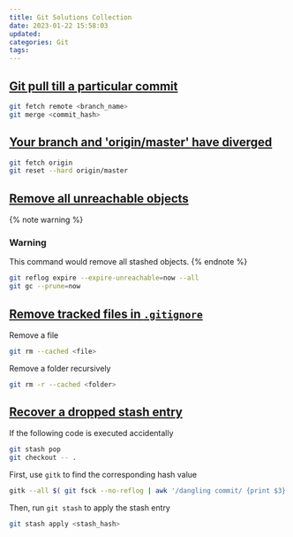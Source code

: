 ```yaml
---
title: Git Solutions Collection
date: 2023-01-22 15:58:03
updated:
categories: Git
tags:
---
```


## [Git pull till a particular commit](https://stackoverflow.com/questions/31462683/git-pull-till-a-particular-commit)
``` bash
git fetch remote <branch_name>
git merge <commit_hash>
```

## [Your branch and 'origin/master' have diverged](https://stackoverflow.com/questions/19864934/git-your-branch-and-origin-master-have-diverged-how-to-throw-away-local-com)
``` bash
git fetch origin
git reset --hard origin/master
```

## [Remove all unreachable objects](https://stackoverflow.com/questions/3765234/listing-and-deleting-git-commits-that-are-under-no-branch-dangling/4528593#4528593)
{% note warning %}
### Warning
This command would remove all stashed objects.
{% endnote %}
``` bash
git reflog expire --expire-unreachable=now --all
git gc --prune=now
```

## [Remove tracked files in `.gitignore`](https://stackoverflow.com/questions/1274057/how-do-i-make-git-forget-about-a-file-that-was-tracked-but-is-now-in-gitignore)
Remove a file
``` bash
git rm --cached <file>
```
Remove a folder recursively
``` bash
git rm -r --cached <folder>
```

## [Recover a dropped stash entry](https://stackoverflow.com/questions/89332/how-to-recover-a-dropped-stash-in-git)
If the following code is executed accidentally
``` bash
git stash pop
git checkout -- .
```
First, use `gitk` to find the corresponding hash value
``` bash
gitk --all $( git fsck --no-reflog | awk '/dangling commit/ {print $3}' )
```
Then, run `git stash` to apply the stash entry
``` bash
git stash apply <stash_hash>
```
